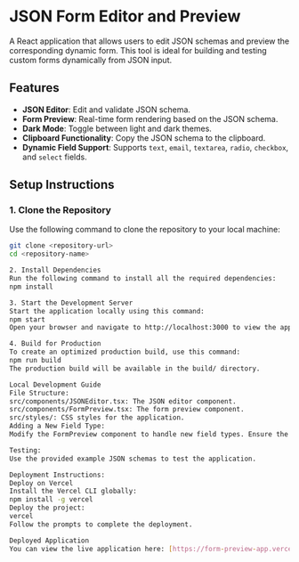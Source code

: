 # JSON Form Editor and Preview

A React application that allows users to edit JSON schemas and preview the corresponding dynamic form. This tool is ideal for building and testing custom forms dynamically from JSON input.

## Features
- **JSON Editor**: Edit and validate JSON schema.
- **Form Preview**: Real-time form rendering based on the JSON schema.
- **Dark Mode**: Toggle between light and dark themes.
- **Clipboard Functionality**: Copy the JSON schema to the clipboard.
- **Dynamic Field Support**: Supports `text`, `email`, `textarea`, `radio`, `checkbox`, and `select` fields.

## Setup Instructions

### 1. Clone the Repository
Use the following command to clone the repository to your local machine:

```bash
git clone <repository-url>
cd <repository-name>

2. Install Dependencies
Run the following command to install all the required dependencies:
npm install

3. Start the Development Server
Start the application locally using this command:
npm start
Open your browser and navigate to http://localhost:3000 to view the application.

4. Build for Production
To create an optimized production build, use this command:
npm run build
The production build will be available in the build/ directory.

Local Development Guide
File Structure:
src/components/JSONEditor.tsx: The JSON editor component.
src/components/FormPreview.tsx: The form preview component.
src/styles/: CSS styles for the application.
Adding a New Field Type:
Modify the FormPreview component to handle new field types. Ensure the JSON schema includes the correct type and associated attributes.

Testing:
Use the provided example JSON schemas to test the application.

Deployment Instructions:
Deploy on Vercel
Install the Vercel CLI globally:
npm install -g vercel
Deploy the project:
vercel
Follow the prompts to complete the deployment.

Deployed Application
You can view the live application here: [https://form-preview-app.vercel.app/]
